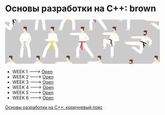 # Основы разработки на C++: brown

![alt-текст](https://github.com/Hitoku/basics-of-c-plus-plus-development-red-belt/blob/main/img.jpg)


* WEEK 1 ---> [Open](https://github.com/Hrodvintir/-basics-of-c-plus-plus-development-brown-belt/tree/main/week1)
* WEEK 2 ---> [Open](https://github.com/Hrodvintir/-basics-of-c-plus-plus-development-brown-belt/tree/main/week2)
* WEEK 3 ---> [Open](https://github.com/Hrodvintir/-basics-of-c-plus-plus-development-brown-belt/tree/main/week3)
* WEEK 4 ---> [Open](https://github.com/Hrodvintir/-basics-of-c-plus-plus-development-brown-belt/tree/main/week4)
* WEEK 5 ---> [Open](https://github.com/Hrodvintir/-basics-of-c-plus-plus-development-brown-belt/tree/main/week5)
* WEEK 6 ---> [Open](https://github.com/Hrodvintir/-basics-of-c-plus-plus-development-brown-belt/tree/main/week6)

[Основы разработки на C++: коричневый пояс](https://github.com/Hitoku/basics-of-c-plus-plus-development-brown-belt)
